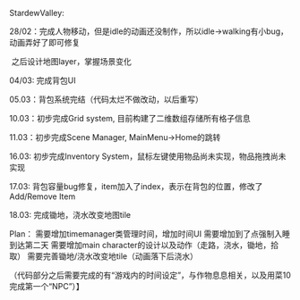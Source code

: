 StardewValley:

28/02：完成人物移动，但是idle的动画还没制作，所以idle->walking有小bug，动画弄好了即可修复

​			  之后设计地图layer，掌握场景变化

04/03: 完成背包UI

05.03：背包系统完结（代码太烂不做改动，以后重写）

10.03：初步完成Grid system, 目前构建了二维数组存储所有格子信息

11.03：初步完成Scene Manager, MainMenu->Home的跳转

16.03: 初步完成Inventory System，鼠标左键使用物品尚未实现，物品拖拽尚未实现

17.03: 背包容量bug修复，item加入了index，表示在背包的位置，修改了Add/Remove Item

18.03: 完成锄地，浇水改变地图tile


Plan：
需要增加timemanager类管理时间，增加时间UI
需要增加到了点强制入睡到达第二天
需要增加main character的设计以及动作（走路，浇水，锄地，拾取）
需要完善锄地/浇水改变地tile（动画落下后浇水）

（代码部分之后需要完成的有“游戏内的时间设定”，与作物息息相关，以及用菜10完成第一个“NPC”）】
